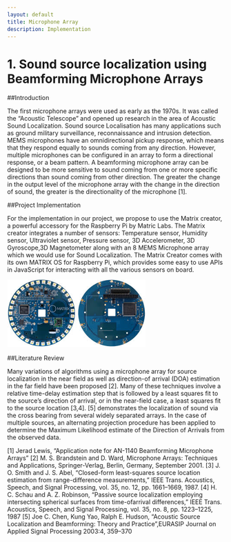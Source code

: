 ```yaml
---
layout: default
title: Microphone Array
description: Implementation
---
```


# 1. Sound source localization using Beamforming Microphone Arrays

##Introduction

The first microphone arrays were used as early as the 1970s. It was called the “Acoustic Telescope” and opened up research in the area of Acoustic Sound Localization. Sound source Localisation has many applications such as  ground  military surveillance, reconnaissance and intrusion detection.
MEMS microphones have an omnidirectional pickup response, which means that they respond equally to sounds coming from any direction. However, multiple microphones can be configured in an array to form a directional response, or a beam pattern. A beamforming microphone array can be designed to be more sensitive to sound coming from one or more specific directions than sound coming from other direction. The greater the change in the output level of the microphone array with the change in the direction of sound, the greater is the directionality of  the microphone [1].

##Project Implementation

For the implementation in our project, we propose to use the Matrix creator, a powerful accessory for the Raspberry Pi by Matric Labs. The Matrix creator integrates a number of sensors: Temperature sensor, Humidity sensor, Ultraviolet sensor, Pressure sensor, 3D Accelerometer, 3D Gyroscope,3D Magnetometer along with an 8 MEMS Microphone array which we would use for Sound Localization. The Matrix Creator comes with its own MATRIX OS for Raspberry Pi, which provides some easy to use APIs in JavaScript for interacting with all the various sensors on board.

![Matrix](matrix.jpg)

##Literature Review

Many variations of algorithms using a microphone array for source localization in the near field as well as direction-of arrival (DOA) estimation in the far field have been proposed [2]. Many of these techniques involve a relative time-delay estimation step that is followed by a least squares fit to the source’s direction of arrival, or in the near-field case, a least squares fit to the source location [3,4]. [5] demonstrates the localization of sound via the cross bearing from several widely separated arrays. In the case of multiple sources, an alternating projection procedure has been applied to determine the Maximum Likelihood  estimate of the Direction of Arrivals from the observed data.

[1] Jerad Lewis, “Application note for AN-1140 Beamforming Microphone Arrays”
[2] M. S. Brandstein and D. Ward, Microphone Arrays: Techniques and Applications, Springer-Verlag, Berlin, Germany, September 2001.
[3] J. O. Smith and J. S. Abel, “Closed-form least-squares source location estimation from range-difference measurements,” IEEE Trans. Acoustics, Speech, and Signal Processing, vol. 35, no. 12, pp. 1661–1669, 1987.
[4] H. C. Schau and A. Z. Robinson, “Passive source localization employing intersecting spherical surfaces from time-ofarrival differences,” IEEE Trans. Acoustics, Speech, and Signal Processing, vol. 35, no. 8, pp. 1223–1225, 1987
[5] Joe C. Chen, Kung Yao, Ralph E. Hudson, “Acoustic Source Localization and Beamforming: Theory and Practice”,EURASIP Journal on Applied Signal Processing 2003:4, 359–370
